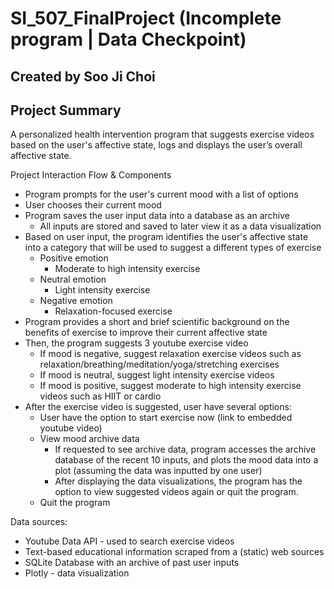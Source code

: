 # SI_507_FinalProject (Incomplete program | Data Checkpoint)
## Created by Soo Ji Choi

## Project Summary
A personalized health intervention program that suggests exercise videos based on the user's affective state, logs and displays the user’s overall affective state.

Project Interaction Flow & Components
* Program prompts for the user's current mood with a list of options
* User chooses their current mood
* Program saves the user input data into a database as an archive
  * All inputs are stored and saved to later view it as a data visualization
* Based on user input, the program identifies the user's affective state into a category that will be used to suggest a different types of exercise 
  * Positive emotion
    * Moderate to high intensity exercise
  * Neutral emotion
    *  Light intensity exercise
  * Negative emotion 
    * Relaxation-focused exercise
* Program provides a short and brief scientific background on the benefits of exercise to improve their current affective state
* Then, the program suggests 3 youtube exercise video
  * If mood is negative, suggest relaxation exercise videos such as relaxation/breathing/meditation/yoga/stretching exercises
  * If mood is neutral, suggest light intensity exercise videos
  * If mood is positive, suggest moderate to high intensity exercise videos such as HIIT or cardio
* After the exercise video is suggested, user have several options:
  * User have the option to start exercise now (link to embedded youtube video)
  * View mood archive data
    * If requested to see archive data, program accesses the archive database of the recent 10 inputs, and plots the mood data into a plot (assuming the data was inputted by one user)
    * After displaying the data visualizations, the program has the option to view suggested videos again or quit the program.
  * Quit the program

Data sources:
* Youtube Data API - used to search exercise videos
* Text-based educational information scraped from a (static) web sources
* SQLite Database with an archive of past user inputs 
* Plotly - data visualization
